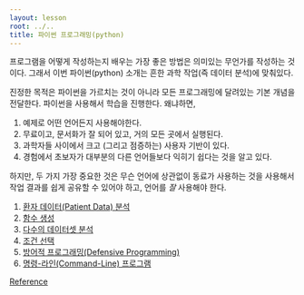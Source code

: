 ```yaml
---
layout: lesson
root: ../..
title: 파이썬 프로그래밍(python)
---
```

프로그램을 어떻게 작성하는지 배우는 가장 좋은 방법은 의미있는 무언가를 작성하는 것이다. 그래서 이번 파이썬(python) 소개는 흔한 과학 작업(즉 데이터 분석)에 맞춰있다.

진정한 목적은 파이썬을 가르치는 것이 아니라 모든 프로그래밍에 달려있는 기본 개념을 전달한다. 파이썬을 사용해서 학습을 진행한다. 왜냐하면, 

    
1. 예제로 어떤 언어든지 사용해야한다.
2. 무료이고, 문서화가 잘 되어 있고, 거의 모든 곳에서 실행된다.
3. 과학자들 사이에서 크고 (그리고 점증하는) 사용자 기반이 있다.
4. 경험에서 초보자가 대부분의 다른 언어들보다 익히기 쉽다는 것을 알고 있다.

하지만, 두 가지 가장 중요한 것은 무슨 언어에 상관없이 동료가 사용하는 것을 사용해서 작업 결과를 쉽게 공유할 수 있어야 하고, 언어를 *잘* 사용해야 한다.


<div class="toc" markdown="1">

1.  [환자 데이터(Patient Data) 분석](01-numpy.html)
2.  [함수 생성](02-func.html)
3.  [다수의 데이터셋 분석](03-loop.html)
4.  [조건 선택](04-cond.html)
5.  [방어적 프로그래밍(Defensive Programming)](05-defensive.html)
6.  [명령-라인(Command-Line) 프로그램](06-cmdline.html)

[Reference](../ref/03-python.html)

</div>
